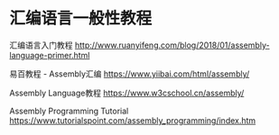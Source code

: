 
# 汇编语言一般性教程

汇编语言入门教程 http://www.ruanyifeng.com/blog/2018/01/assembly-language-primer.html

易百教程 - Assembly汇编 https://www.yiibai.com/html/assembly/

Assembly Language教程 https://www.w3cschool.cn/assembly/

Assembly Programming Tutorial https://www.tutorialspoint.com/assembly_programming/index.htm
